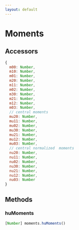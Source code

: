 ```yaml
---
layout: default
---
```


# Moments

## Accessors
``` javascript
{
  m00: Number,
  m10: Number,
  m01: Number,
  m20: Number,
  m11: Number,
  m02: Number,
  m30: Number,
  m21: Number,
  m12: Number,
  m03: Number,
  // central moments
  mu20: Number,
  mu11: Number,
  mu02: Number,
  mu30: Number,
  mu21: Number,
  mu12: Number,
  mu03: Number,
  // central normalized  moments
  nu20: Number,
  nu11: Number,
  nu02: Number,
  nu30: Number,
  nu21: Number,
  nu12: Number,
  nu03: Number
}
```

## Methods

<a name="huMoments"></a>

### huMoments
``` javascript
[Number] moments.huMoments()
```